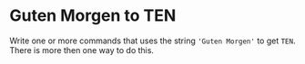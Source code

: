 # Guten Morgen to TEN

Write one or more commands that uses the string `'Guten Morgen'` to get `TEN`. There is more then one way to do this.
